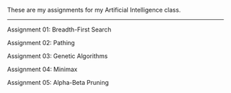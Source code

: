 These are my assignments for my Artificial Intelligence class.

--------------------------------------------------------------

Assignment 01: Breadth-First Search

Assignment 02: Pathing

Assignment 03: Genetic Algorithms

Assignment 04: Minimax

Assignment 05: Alpha-Beta Pruning
